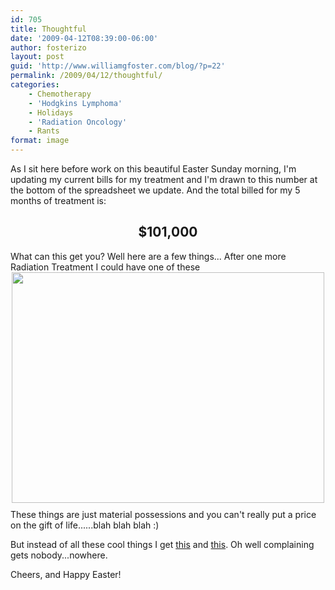 ```yaml
---
id: 705
title: Thoughtful
date: '2009-04-12T08:39:00-06:00'
author: fosterizo
layout: post
guid: 'http://www.williamgfoster.com/blog/?p=22'
permalink: /2009/04/12/thoughtful/
categories:
    - Chemotherapy
    - 'Hodgkins Lymphoma'
    - Holidays
    - 'Radiation Oncology'
    - Rants
format: image
---
```


As I sit here before work on this beautiful Easter Sunday morning, I'm updating my current bills for my treatment and I'm drawn to this number at the bottom of the spreadsheet we update. And the total billed for my 5 months of treatment is:
<h2 style="text-align: center;">$101,000</h2>
What can this get you? Well here are a few things... After one more Radiation Treatment I could have one of these
<a href="http://z.about.com/d/cars/1/7/k/U/Audi_R8_front.jpg"><img style="margin: 0px auto 10px; display: block; text-align: center; cursor: pointer; width: 500px; height: 369px;" src="http://z.about.com/d/cars/1/7/k/U/Audi_R8_front.jpg" alt="" border="0" /></a>
These things are just material possessions and you can't really put a price on the gift of life......blah blah blah :)
<p style="text-align: left;">But instead of all these cool things I get <a title="FINAL CHEMO VIDEO" href="https://fosteri.zone/blog/2009/02/final-chemo-video/">this</a> and <a title="Radiation Treatment #1" href="https://fosteri.zone/blog/2009/03/radiation-treatment-1/">this</a>. Oh well complaining gets nobody...nowhere.</p>
Cheers, and Happy Easter!
